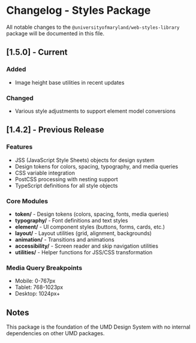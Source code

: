 # Changelog - Styles Package

All notable changes to the `@universityofmaryland/web-styles-library` package will be documented in this file.

## [1.5.0] - Current

### Added
- Image height base utilities in recent updates

### Changed
- Various style adjustments to support element model conversions

## [1.4.2] - Previous Release

### Features
- JSS (JavaScript Style Sheets) objects for design system
- Design tokens for colors, spacing, typography, and media queries
- CSS variable integration
- PostCSS processing with nesting support
- TypeScript definitions for all style objects

### Core Modules
- **token/** - Design tokens (colors, spacing, fonts, media queries)
- **typography/** - Font definitions and text styles  
- **element/** - UI component styles (buttons, forms, cards, etc.)
- **layout/** - Layout utilities (grid, alignment, backgrounds)
- **animation/** - Transitions and animations
- **accessibility/** - Screen reader and skip navigation utilities
- **utilities/** - Helper functions for JSS/CSS transformation

### Media Query Breakpoints
- Mobile: 0-767px
- Tablet: 768-1023px  
- Desktop: 1024px+

## Notes

This package is the foundation of the UMD Design System with no internal dependencies on other UMD packages.